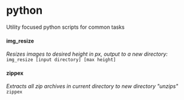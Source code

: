 # python
Utility focused python scripts for common tasks

#### img_resize
*Resizes images to desired height in px, output to a new directory:*
```img_resize [input directory] [max height]```

#### zippex
*Extracts all zip archives in current directory to new directory "unzips"*
```zippex```
